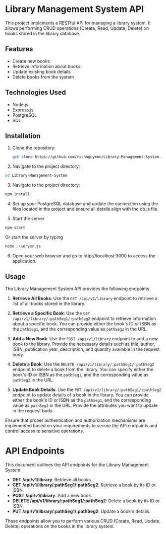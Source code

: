 # Library Management System API

This project implements a RESTful API for managing a library system. It allows performing CRUD operations (Create, Read, Update, Delete) on books stored in the library database.

## Features

- Create new books
- Retrieve information about books
- Update existing book details
- Delete books from the system

## Technologies Used

- Node.js
- Express.js
- PostgreSQL
- SQL

## Installation

1. Clone the repository:

   ```bash
   git clone https://github.com/richnguyenn/Library-Management-System.git
   ```
2. Navigate to the project directory:

  ```bash
  cd Library-Management-System
  ```
3. Navigate to the project directory:

  ```bash
  npm install
  ```
4. Set up your PostgreSQL database and update the connection using the files located in the project and ensure all details align with the db.js file.

5. Start the server
  ```bash
  npm start
  ```
  Or start the server by typing
  ```bash
  node .\server.js
  ```
6. Open your web browser and go to http://localhost:3000 to access the application.

## Usage

The Library Management System API provides the following endpoints:

1. **Retrieve All Books**: Use the `GET /api/v1/library` endpoint to retrieve a list of all books stored in the library.

2. **Retrieve a Specific Book**: Use the `GET /api/v1/library/:pathSeg1/:pathSeg2` endpoint to retrieve information about a specific book. You can provide either the book's ID or ISBN as the `pathSeg1`, and the corresponding value as `pathSeg2` in the URL.

3. **Add a New Book**: Use the `POST /api/v1/library` endpoint to add a new book to the library. Provide the necessary details such as title, author, ISBN, publication year, description, and quantity available in the request body.

4. **Delete a Book**: Use the `DELETE /api/v1/library/:pathSeg1/:pathSeg2` endpoint to delete a book from the library. You can specify either the book's ID or ISBN as the `pathSeg1`, and the corresponding value as `pathSeg2` in the URL.

5. **Update Book Details**: Use the `PUT /api/v1/library/:pathSeg1/:pathSeg2` endpoint to update details of a book in the library. You can provide either the book's ID or ISBN as the `pathSeg1`, and the corresponding value as `pathSeg2` in the URL. Provide the attributes you want to update in the request body.

Ensure that proper authentication and authorization mechanisms are implemented based on your requirements to secure the API endpoints and control access to sensitive operations.

# API Endpoints

This document outlines the API endpoints for the Library Management System.

- **GET /api/v1/library**: Retrieve all books.
- **GET /api/v1/library/:pathSeg1/:pathSeg2**: Retrieve a book by its ID or ISBN.
- **POST /api/v1/library**: Add a new book.
- **DELETE /api/v1/library/:pathSeg1/:pathSeg2**: Delete a book by its ID or ISBN.
- **PUT /api/v1/library/:pathSeg1/:pathSeg2**: Update a book's details.

These endpoints allow you to perform various CRUD (Create, Read, Update, Delete) operations on the books in the library system.

